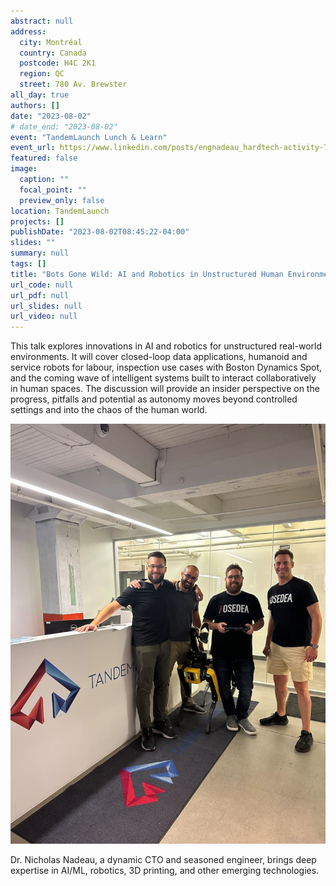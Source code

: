 ```yaml
---
abstract: null
address:
  city: Montréal
  country: Canada
  postcode: H4C 2K1
  region: QC
  street: 780 Av. Brewster
all_day: true
authors: []
date: "2023-08-02"
# date_end: "2023-08-02"
event: "TandemLaunch Lunch & Learn"
event_url: https://www.linkedin.com/posts/engnadeau_hardtech-activity-7092593946643550208-zucv?utm_source=share&utm_medium=member_desktop
featured: false
image:
  caption: ""
  focal_point: ""
  preview_only: false
location: TandemLaunch
projects: []
publishDate: "2023-08-02T08:45:22-04:00"
slides: ""
summary: null
tags: []
title: "Bots Gone Wild: AI and Robotics in Unstructured Human Environments"
url_code: null
url_pdf: null
url_slides: null
url_video: null
---
```


This talk explores innovations in AI and robotics for unstructured real-world environments. It will cover closed-loop data applications, humanoid and service robots for labour, inspection use cases with Boston Dynamics Spot, and the coming wave of intelligent systems built to interact collaboratively in human spaces. The discussion will provide an insider perspective on the progress, pitfalls and potential as autonomy moves beyond controlled settings and into the chaos of the human world.

![Nicholas with TandemLaunch and Osedea.](group-photo.jpg)

Dr. Nicholas Nadeau, a dynamic CTO and seasoned engineer, brings deep expertise in AI/ML, robotics, 3D printing, and other emerging technologies.

